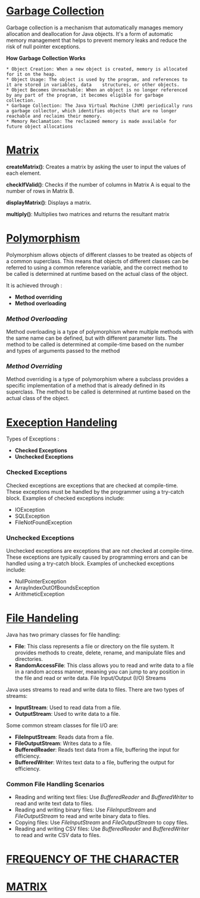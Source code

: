 # [**Garbage Collection**](https://github.com/Ajallen14/S3_Java_Lab/tree/main/Garbage%20Collection)
Garbage collection is a mechanism that automatically manages memory allocation and deallocation for Java objects. It's a form of automatic memory management that helps to prevent memory leaks and reduce the risk of null pointer exceptions.


**How Garbage Collection Works**

    * Object Creation: When a new object is created, memory is allocated for it on the heap.
    * Object Usage: The object is used by the program, and references to it are stored in variables, data    structures, or other objects.
    * Object Becomes Unreachable: When an object is no longer referenced by any part of the program, it becomes eligible for garbage collection.
    * Garbage Collection: The Java Virtual Machine (JVM) periodically runs a garbage collector, which identifies objects that are no longer reachable and reclaims their memory.
    * Memory Reclamation: The reclaimed memory is made available for future object allocations

# [**Matrix**](https://github.com/Ajallen14/S3_Java_Lab/blob/main/Matrix/matrix.java)
**createMatrix()**: Creates a matrix by asking the user to input the values of each element.

**checkIfValid()**: Checks if the number of columns in Matrix A is equal to the number of rows in Matrix B.

**displayMatrix()**: Displays a matrix.

**multiply()**: Multiplies two matrices and returns the resultant matrix

# [**Polymorphism**](https://github.com/Ajallen14/S3_Java_Lab/blob/main/Polymorphism/polymorphism.java)
Polymorphism allows objects of different classes to be treated as objects of a common superclass. This means that objects of different classes can be referred to using a common reference variable, and the correct method to be called is determined at runtime based on the actual class of the object.

It is achieved through :
  - **Method overriding**
  - **Method overloading**

### *Method Overloading*
Method overloading is a type of polymorphism where multiple methods with the same name can be defined, but with different parameter lists. The method to be called is determined at compile-time based on the number and types of arguments passed to the method

### *Method Overriding*
Method overriding is a type of polymorphism where a subclass provides a specific implementation of a method that is already defined in its superclass. The method to be called is determined at runtime based on the actual class of the object.

# [**Exeception Handeling**](https://github.com/Ajallen14/S3_Java_Lab/blob/main/Execption%20Handeling/excep_handel.java)
Types of Exceptions :
  - **Checked Exceptions**
  - **Unchecked Exceptions**

  ### Checked Exceptions
  Checked exceptions are exceptions that are checked at compile-time. These exceptions must be handled by the programmer using a try-catch block. 
  Examples of checked exceptions include:
- IOException
- SQLException
- FileNotFoundException

### Unchecked Exceptions
Unchecked exceptions are exceptions that are not checked at compile-time. These exceptions are typically caused by programming errors and can be handled using a try-catch block. 
Examples of unchecked exceptions include:
- NullPointerException
- ArrayIndexOutOfBoundsException
- ArithmeticException

# [**File Handeling**](https://github.com/Ajallen14/S3_Java_Lab/tree/main/File%20Handeling)
Java has two primary classes for file handling:
- **File**: This class represents a file or directory on the file system. It provides methods to create, delete, rename, and manipulate files and directories.
- **RandomAccessFile**: This class allows you to read and write data to a file in a random access manner, meaning you can jump to any position in the file and read or write data.
File Input/Output (I/O) Streams

Java uses streams to read and write data to files. There are two types of streams:

- **InputStream**: Used to read data from a file.
- **OutputStream**: Used to write data to a file.

Some common stream classes for file I/O are:

- **FileInputStream**: Reads data from a file.
- **FileOutputStream**: Writes data to a file.
- **BufferedReader**: Reads text data from a file, buffering the input for efficiency.
- **BufferedWriter**: Writes text data to a file, buffering the output for efficiency.

### Common File Handling Scenarios
- Reading and writing text files: Use *BufferedReader* and *BufferedWriter* to read and write text data to files.
- Reading and writing binary files: Use *FileInputStream* and *FileOutputStream* to read and write binary data to
files.
- Copying files: Use *FileInputStream* and *FileOutputStream* to copy files.
- Reading and writing CSV files: Use *BufferedReader* and *BufferedWriter* to read and write CSV data to files.

# [**FREQUENCY OF THE CHARACTER**](https://github.com/Ajallen14/S3_Java_Lab/blob/main/Frequency%20of%20a%20character/frequency.java)


# [**MATRIX**](https://github.com/Ajallen14/S3_Java_Lab/blob/main/Matrix/matrix.java)